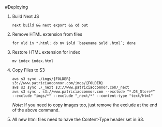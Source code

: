 #Deploying

1. Build Next JS

    ```$bash
    next build && next export && cd out
    ```

2. Remove HTML extension from files
    ```$bash
   for old in *.html; do mv $old `basename $old .html`; done
    ```

3. Restore HTML extension for index
    ```$bash
    mv index index.html
    ```

4. Copy Files to S3
    ```$bash
    aws s3 sync ./imgs/{FOLDER} s3://www.patriciaoconnor.com/imgs/{FOLDER}
    aws s3 sync ./_next s3://www.patriciaoconnor.com/_next
    aws s3 sync . s3://www.patriciaoconnor.com --exclude "*.DS_Store*" --exclude "imgs/*" --exclude "_next/*" --content-type "text/html"
    ```

    *Note:* If you need to copy images too, just remove the exclude at the end of the above command.

5. All new html files need to have the Content-Type header set in S3.
